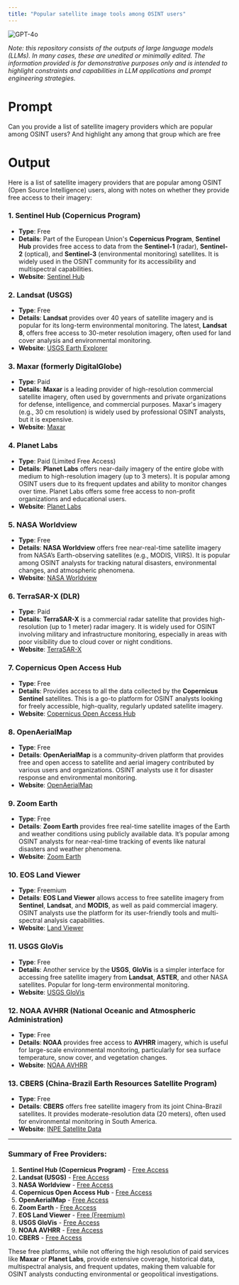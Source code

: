 ```yaml
---
title: "Popular satellite image tools among OSINT users"
---
```

![GPT-4o](https://img.shields.io/badge/GPT--4o-3333FF?style=for-the-badge&logo=openai&logoColor=white)



*Note: this repository consists of the outputs of large language models (LLMs). In many cases, these are unedited or minimally edited. The information provided is for demonstrative purposes only and is intended to highlight constraints and capabilities in LLM applications and prompt engineering strategies.*


# Prompt

Can you provide a list of satellite imagery providers which are popular among OSINT users? And highlight any among that group which are free

# Output

Here is a list of satellite imagery providers that are popular among OSINT (Open Source Intelligence) users, along with notes on whether they provide free access to their imagery:

### 1. **Sentinel Hub (Copernicus Program)**
   - **Type**: Free
   - **Details**: Part of the European Union's **Copernicus Program**, **Sentinel Hub** provides free access to data from the **Sentinel-1** (radar), **Sentinel-2** (optical), and **Sentinel-3** (environmental monitoring) satellites. It is widely used in the OSINT community for its accessibility and multispectral capabilities.
   - **Website**: [Sentinel Hub](https://www.sentinel-hub.com)

### 2. **Landsat (USGS)**
   - **Type**: Free
   - **Details**: **Landsat** provides over 40 years of satellite imagery and is popular for its long-term environmental monitoring. The latest, **Landsat 8**, offers free access to 30-meter resolution imagery, often used for land cover analysis and environmental monitoring.
   - **Website**: [USGS Earth Explorer](https://earthexplorer.usgs.gov)

### 3. **Maxar (formerly DigitalGlobe)**
   - **Type**: Paid
   - **Details**: **Maxar** is a leading provider of high-resolution commercial satellite imagery, often used by governments and private organizations for defense, intelligence, and commercial purposes. Maxar's imagery (e.g., 30 cm resolution) is widely used by professional OSINT analysts, but it is expensive.
   - **Website**: [Maxar](https://www.maxar.com)

### 4. **Planet Labs**
   - **Type**: Paid (Limited Free Access)
   - **Details**: **Planet Labs** offers near-daily imagery of the entire globe with medium to high-resolution imagery (up to 3 meters). It is popular among OSINT users due to its frequent updates and ability to monitor changes over time. Planet Labs offers some free access to non-profit organizations and educational users.
   - **Website**: [Planet Labs](https://www.planet.com)

### 5. **NASA Worldview**
   - **Type**: Free
   - **Details**: **NASA Worldview** offers free near-real-time satellite imagery from NASA’s Earth-observing satellites (e.g., MODIS, VIIRS). It is popular among OSINT analysts for tracking natural disasters, environmental changes, and atmospheric phenomena.
   - **Website**: [NASA Worldview](https://worldview.earthdata.nasa.gov)

### 6. **TerraSAR-X (DLR)**
   - **Type**: Paid
   - **Details**: **TerraSAR-X** is a commercial radar satellite that provides high-resolution (up to 1 meter) radar imagery. It is widely used for OSINT involving military and infrastructure monitoring, especially in areas with poor visibility due to cloud cover or night conditions.
   - **Website**: [TerraSAR-X](https://sss.terrasar-x.dlr.de/)

### 7. **Copernicus Open Access Hub**
   - **Type**: Free
   - **Details**: Provides access to all the data collected by the **Copernicus Sentinel** satellites. This is a go-to platform for OSINT analysts looking for freely accessible, high-quality, regularly updated satellite imagery.
   - **Website**: [Copernicus Open Access Hub](https://scihub.copernicus.eu)

### 8. **OpenAerialMap**
   - **Type**: Free
   - **Details**: **OpenAerialMap** is a community-driven platform that provides free and open access to satellite and aerial imagery contributed by various users and organizations. OSINT analysts use it for disaster response and environmental monitoring.
   - **Website**: [OpenAerialMap](https://openaerialmap.org)

### 9. **Zoom Earth**
   - **Type**: Free
   - **Details**: **Zoom Earth** provides free real-time satellite images of the Earth and weather conditions using publicly available data. It’s popular among OSINT analysts for near-real-time tracking of events like natural disasters and weather phenomena.
   - **Website**: [Zoom Earth](https://zoom.earth)

### 10. **EOS Land Viewer**
   - **Type**: Freemium
   - **Details**: **EOS Land Viewer** allows access to free satellite imagery from **Sentinel**, **Landsat**, and **MODIS**, as well as paid commercial imagery. OSINT analysts use the platform for its user-friendly tools and multi-spectral analysis capabilities.
   - **Website**: [Land Viewer](https://eos.com/landviewer)

### 11. **USGS GloVis**
   - **Type**: Free
   - **Details**: Another service by the **USGS**, **GloVis** is a simpler interface for accessing free satellite imagery from **Landsat**, **ASTER**, and other NASA satellites. Popular for long-term environmental monitoring.
   - **Website**: [USGS GloVis](https://glovis.usgs.gov)

### 12. **NOAA AVHRR (National Oceanic and Atmospheric Administration)**
   - **Type**: Free
   - **Details**: **NOAA** provides free access to **AVHRR** imagery, which is useful for large-scale environmental monitoring, particularly for sea surface temperature, snow cover, and vegetation changes.
   - **Website**: [NOAA AVHRR](https://www.avl.class.noaa.gov)

### 13. **CBERS (China-Brazil Earth Resources Satellite Program)**
   - **Type**: Free
   - **Details**: **CBERS** offers free satellite imagery from its joint China-Brazil satellites. It provides moderate-resolution data (20 meters), often used for environmental monitoring in South America.
   - **Website**: [INPE Satellite Data](http://www.dgi.inpe.br/CDSR/)

---

### Summary of Free Providers:
1. **Sentinel Hub (Copernicus Program)** - [Free Access](https://www.sentinel-hub.com)
2. **Landsat (USGS)** - [Free Access](https://earthexplorer.usgs.gov)
3. **NASA Worldview** - [Free Access](https://worldview.earthdata.nasa.gov)
4. **Copernicus Open Access Hub** - [Free Access](https://scihub.copernicus.eu)
5. **OpenAerialMap** - [Free Access](https://openaerialmap.org)
6. **Zoom Earth** - [Free Access](https://zoom.earth)
7. **EOS Land Viewer** - [Free (Freemium)](https://eos.com/landviewer)
8. **USGS GloVis** - [Free Access](https://glovis.usgs.gov)
9. **NOAA AVHRR** - [Free Access](https://www.avl.class.noaa.gov)
10. **CBERS** - [Free Access](http://www.dgi.inpe.br/CDSR/)

These free platforms, while not offering the high resolution of paid services like **Maxar** or **Planet Labs**, provide extensive coverage, historical data, multispectral analysis, and frequent updates, making them valuable for OSINT analysts conducting environmental or geopolitical investigations.